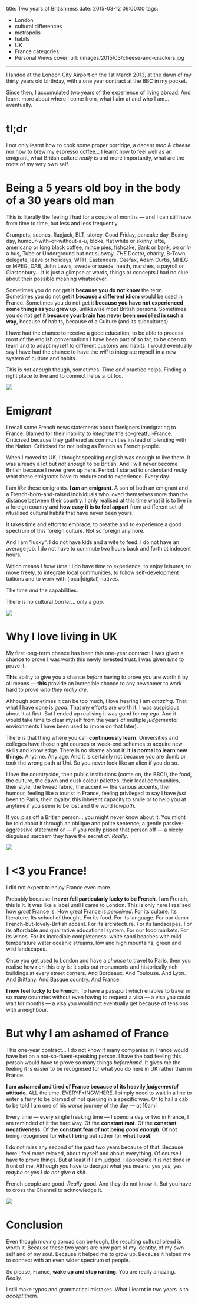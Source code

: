 title: Two years of Britishness
date: 2015-03-12 09:00:00
tags:
- London
- cultural differences
- metropolis
- habits
- UK
- France
categories:
- Personal Views
cover:
  url: /images/2015/03/cheese-and-crackers.jpg
---

I landed at the London City Airport on the 1st March 2013, at the dawn of my thirty years old birthday, with a one year contract at the BBC in my pocket.

Since then, I accumulated two years of the experience of living abroad. And learnt more about where I come from, what I aim at and who I am… eventually.

<!--more-->

# tl;dr

I not only learnt how to cook some proper porridge, a decent *mac & cheese* nor how to brew my espresso coffee… I learnt how to feel well as an emigrant, what British culture *really* is and more importantly, what are the roots of my very own self.

# Being a 5 years old boy in the body of a 30 years old man

This is literally the feeling I had for a couple of months — and I can still have from time to time, but less and less frequently.

Crumpets, scones, flapjack, BLT, storey, Good Friday, pancake day, Boxing day, humour-with-or-without-a-*u*, bloke, flat white or skinny latte, americano or long black coffee, mince pies, fishcake, Bank or bank, *on* or *in* a bus, Tube or Underground but not subway, *THE* Doctor, charity, B-Town, delegate, leave or holidays, WFH, Eastenders, Ceefax, Adam Curtis, MHEG or MPEG, DAB, John Lewis, swede or suede, heath, marshes, a payroll or Glastonbury… it is just a glimpse at words, things or concepts I had no clue about their possible meaning whatsoever.

Sometimes you do not get it **because you do not know** the term.
Sometimes you do not get it **because a different idiom** would be used in France.
Sometimes you do not get it **because you have not experienced some things as you grew up**, unlikewise most British persons.
Sometimes you do not get it **because your brain has never been modelled in such a way**, because of habits, because of a Culture (and its subcultures).

I have had the chance to receive a good education, to be able to process most of the english conversations I have been part of so far, to be open to learn and to adapt myself to different customs and habits. I would eventually say I have had the chance to have the *will* to integrate myself in a new system of culture and habits.

This is *not enough* though, sometimes.
Time *and* practice helps.
Finding a right place to live and to connect helps a lot too.

![](/images/2015/03/church-community-van.jpg)

# Emi*grant*

I recall some French news statements about foreigners immigrating to France. Blamed for their inability to *integrate* the so-greatful-France. Criticised because they gathered as communities instead of blending with the Nation. Criticised for not being as French as French people.

When I moved to UK, I thought speaking english was enough to live there. It was already a lot but *not enough* to be British. And I will never become British because I never grew up here. Period. I started to understand *really* what these emigrants have to endure and to experience. Every day.

I am *like* these emigrants. **I *am* an emigrant**. A son of both an emigrant and a French-born-and-raised individuals who loved themselves more than the distance between their country. I only realised at this time what it is to live in a foreign country and **how easy it is to feel appart** from a different set of ritualised cultural habits that have never been yours.
 
It takes time and effort to embrace, to breathe and to experience a good spectrum of this foreign culture. Not so foreign anymore.

And I am “lucky”: I do not have kids and a wife to feed. I do not have an average job. I do not have to commute two hours back and forth at indecent hours.

Which means *I have time* : I do have time to experience, to enjoy leisures, to move freely, to integrate local communities, to follow self-development tuitions and to work with (local|digital) natives.

The time *and* the capabilities.

There is no cultural *barrier*… only a *gap*.

![](/images/2015/03/sofa.jpg)

# Why I love living in UK

My first long-term chance has been this one-year contract: I was given a chance to prove I was worth this newly invested trust. I  was given *time* to prove it.

**This** ability to give you a chance *before* having to prove you are worth it by all means — **this** provide an incredible chance to any newcomer to work hard to prove *who they really are*.

Although sometimes it can be too much, I love hearing I am *amazing*. That what I have done is *good*. That my efforts are worth it. I was suspicious about it at first. But I ended up realising it was good for my *ego*. And it would take time to clear myself from the years of multiple *judgemental* environments I have been used to (more on that later).

There is that thing where you can **continuously learn**. Universities and colleges have those night courses or week-end schemes to acquire new skills and knowledge. There is no shame about it: **it is normal to learn new things**. Anytime. Any age. And it is certainly not because you are dumb or took the wrong path at Uni. So you never look like an alien if you do so.

I love the countryside, their public institutions (come on, the BBC!), the food, the culture, the dawn and dusk colour palettes, their local communities, their style, the tweed fabric, the accent — the various accents, their humour, feeling like a tourist in France, feeling privileged to say I have *just* been to Paris, their loyalty, this inherent capacity to smile or to help you at anytime if you seem to be lost and the word *towpath*.

If you piss off a British person… you might never know about it.   You might be told about it through an oblique and polite sentence, a gentle passive-aggressive statement or — if you really pissed that person off — a nicely disguised sarcasm they have the secret of. *Really*.

![](/images/2015/03/heatherwick-wellcome.jpg)

# I <3 you France!

I did not expect to enjoy France even more.

Probably because **I never fell particularly lucky to be French**. I am French, this is it. It was like a label until I came to London. This is only here I realised how *great* France is. How great France is *perceived*. For its culture. Its literature. Its school of thought. For its food. For its language. For our damn French-but-lovely-British accent. For its architecture. For its landscapes. For its affordable and qualitative educational system. For our food markets. For its wines. For its incredible completeness: white sand beaches with mild temperature water oceanic streams, low and high mountains, green and wild landscapes.

Once you get used to London and have a *chance* to travel to Paris, then you realise how rich this city is: it spits out monuments and historically rich buildings at every street corners. And Bordeaux. And Toulouse. And Lyon. And Brittany. And Basque country. And France.

**I now feel lucky to be French**. To have a passport which enables to travel in so many countries without even having to request a visa — a visa you could wait for months — a visa you would not eventually get because of tensions with a neighbour.

# But why I am ashamed of France

This one-year contract… I do not know if many companies in France would have bet on a not-so-fluent-speaking person. I have the bad feeling this person would have to prove so many things *beforehand*. It gives me the feeling it is easier to be recognised for what you do here in UK rather than in France.

**I am ashamed and tired of France because of its heavily *judgemental* attitude**. ALL the time. EVERYF*INGWHERE. I simply need to wait in a line to enter a ferry to be blamed of not queuing in a specific way. Or to hail a cab to be told I am one of his worse journey of the day — at 10am!

Every time — every single freaking time — I spend a day or two in France, I am reminded of it the hard way. Of the **constant rant**. Of the **constant negativeness**. Of the **constant fear of not being *good enough***. Of not being recognised for **what I bring** but rather for **what I cost**.

I do not miss any second of the past two years because of that. Because here I feel more relaxed, about myself and about everything. Of course I have to prove things. But at least if I am judged, I appreciate it is not done in front of me. Although you have to decrypt what *yes* means: yes *yes*, yes *maybe* or yes *I do not give a shit*.

French people are good. *Really* good. And they do not know it. But you have to cross the Channel to acknowledge it.

![](/images/2015/03/we-are-hackney.jpg)

# Conclusion

Even though moving abroad can be tough, the resulting cultural blend is worth it. Because these two years are now part of my identity, of my own self and of my soul. Because it helped me to grow up. Because it helped me to connect with an even wider spectrum of people.

So please, France, **wake up and stop ranting**. You are really amazing. *Really*.

I still make typos and grammatical mistakes. What I learnt in two years is to *accept* them.
